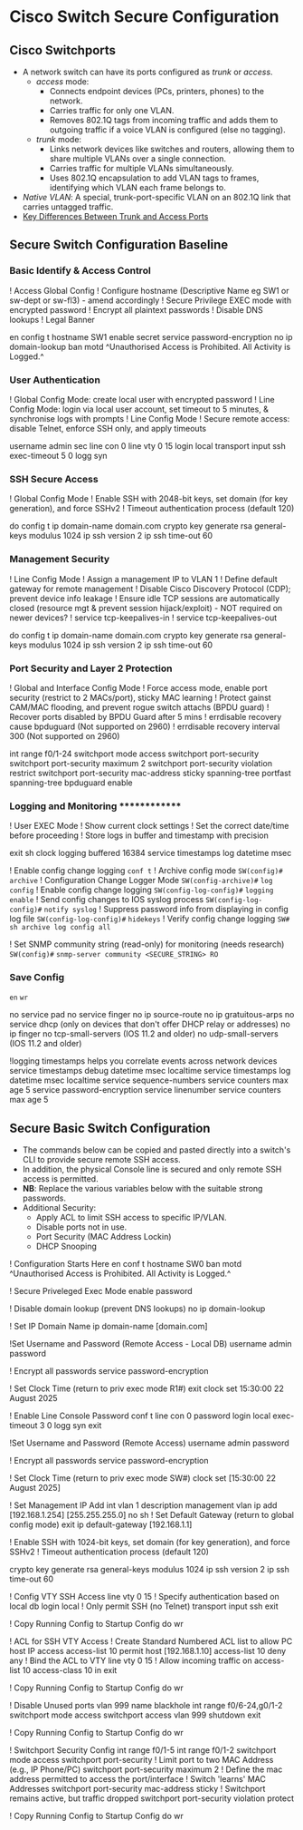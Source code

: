 # Cisco Switch Secure Configuration

## Cisco Switchports
+ A network switch can have its ports configured as _trunk_ or _access_.
	+ _access_ mode: 
		+ Connects endpoint devices (PCs, printers, phones) to the network.
		+ Carries traffic for only one VLAN.
		+ Removes 802.1Q tags from incoming traffic and adds them to outgoing traffic if a voice VLAN is configured (else no tagging).
	+ _trunk_ mode: 
		+ Links network devices like switches and routers, allowing them to share multiple VLANs over a single connection.
		+ Carries traffic for multiple VLANs simultaneously.
		+ Uses 802.1Q encapsulation to add VLAN tags to frames, identifying which VLAN each frame belongs to.
+ _Native VLAN_: A special, trunk-port-specific VLAN on an 802.1Q link that carries untagged traffic.
+ [Key Differences Between Trunk and Access Ports](https://www.nice.com/info/trunk-network-explained-key-differences-between-trunk-and-access-ports)

## Secure Switch Configuration Baseline
### Basic Identify & Access Control
! Access Global Config
! Configure hostname (Descriptive Name eg SW1 or sw-dept or sw-fl3) - amend accordingly
! Secure Privilege EXEC mode with encrypted password
! Encrypt all plaintext passwords
! Disable DNS lookups
! Legal Banner

en 
config t 
hostname SW1 
enable secret <StrongPassword> 
service password-encryption 
no ip domain-lookup 
ban motd ^Unauthorised Access is Prohibited. All Activity is Logged.^


### User Authentication
! Global Config Mode: create local user with encrypted password
! Line Config Mode: login via local user account, set timeout to 5 minutes, & synchronise logs with prompts
! Line Config Mode
! Secure remote access: disable Telnet, enforce SSH only, and apply timeouts

username admin sec <StrongPassword>
line con 0 
line vty 0 15 
login local 
transport input ssh 
exec-timeout 5 0 
logg syn


### SSH Secure Access
! Global Config Mode
! Enable SSH with 2048-bit keys, set domain (for key generation), and force SSHv2
! Timeout authentication process (default 120)

do config t 
ip domain-name domain.com 
crypto key generate rsa general-keys modulus 1024 
ip ssh version 2 
ip ssh time-out 60


### Management Security
! Line Config Mode
! Assign a management IP to VLAN 1
! Define default gateway for remote management
! Disable Cisco Discovery Protocol (CDP); prevent device info leakage
! Ensure idle TCP sessions are automatically closed (resource mgt & prevent session hijack/exploit) - NOT required on newer devices?
! service tcp-keepalives-in
! service tcp-keepalives-out

do config t 
ip domain-name domain.com 
crypto key generate rsa general-keys modulus 1024 
ip ssh version 2 
ip ssh time-out 60


### Port Security and Layer 2 Protection
! Global and Interface Config Mode
! Force access mode, enable port security (restrict to 2 MACs/port), sticky MAC learning
! Protect gainst CAM/MAC flooding, and prevent rogue switch attachs (BPDU guard)
! Recover ports disabled by BPDU Guard after 5 mins
! errdisable recovery cause bpduguard  (Not supported on 2960)
! errdisable recovery interval 300  (Not supported on 2960)

int range f0/1-24 
switchport mode access 
switchport port-security 
switchport port-security maximum 2 
switchport port-security violation restrict 
switchport port-security mac-address sticky 
spanning-tree portfast 
spanning-tree bpduguard enable 

### Logging and Monitoring ************
! User EXEC Mode
! Show current clock settings
! Set the correct date/time before proceeding
! Store logs in buffer and timestamp with precision

exit
sh clock
logging buffered 16384 
service timestamps log datetime msec



! Enable config change logging
`conf t`
! Archive config mode
`SW(config)#` `archive`
! Configuration Change Logger Mode
`SW(config-archive)#` `log config`
! Enable config change logging
`SW(config-log-config)#` `logging enable` 
! Send config changes to IOS syslog process
`SW(config-log-config)#` `notify syslog`
! Suppress password info from displaying in config log file
`SW(config-log-config)#` `hidekeys`
! Verify config change logging
`SW#` `sh archive log config all` 

! Set SNMP community string (read-only) for monitoring (needs research)
`SW(config)#` `snmp-server community <SECURE_STRING> RO`

### Save Config
`en`
`wr`




no service pad
no service finger
no ip source-route
no ip gratuitous-arps
no service dhcp (only on devices that don't offer DHCP relay or addresses)
no ip finger
no tcp-small-servers (IOS 11.2 and older)
no udp-small-servers (IOS 11.2 and older)

!logging timestamps helps you correlate events across network devices
service timestamps debug datetime msec localtime
service timestamps log datetime msec localtime
service sequence-numbers
service counters max age 5
service password-encryption
service linenumber
service counters max age 5


## Secure Basic Switch Configuration
+ The commands below can be copied and pasted directly into a switch's CLI to provide secure remote SSH access.
+ In addition, the physical Console line is secured and only remote SSH access is permitted.
+ **NB**: Replace the various variables below with the suitable strong passwords.
+ Additional Security:
	+ Apply ACL to limit SSH access to specific IP/VLAN.
	+ Disable ports not in use.
	+ Port Security (MAC Address Lockin)
	+ DHCP Snooping


! Configuration Starts Here
en
conf t
hostname SW0
ban motd ^Unauthorised Access is Prohibited. All Activity is Logged.^

! Secure Priveleged Exec Mode 
enable password <password>

! Disable domain lookup (prevent DNS lookups)
no ip domain-lookup

! Set IP Domain Name
ip domain-name [domain.com]

!Set Username and Password (Remote Access - Local DB)
username admin password <password>

! Encrypt all passwords
service password-encryption

! Set Clock Time (return to priv exec mode R1#)
exit
clock set 15:30:00 22 August 2025

! Enable Line Console Password
conf t
line con 0
password <password>
login local
exec-timeout 3 0
logg syn
exit


!Set Username and Password (Remote Access)
username admin password <password>

! Encrypt all passwords
service password-encryption

! Set Clock Time (return to priv exec mode SW#)
clock set [15:30:00 22 August 2025]

! Set Management IP Add
int vlan 1
description management vlan
ip add [192.168.1.254] [255.255.255.0]
no sh
! Set Default Gateway (return to global config mode)
exit 
ip default-gateway [192.168.1.1] 

! Enable SSH with 1024-bit keys, set domain (for key generation), and force SSHv2
! Timeout authentication process (default 120)

crypto key generate rsa general-keys modulus 1024 
ip ssh version 2 
ip ssh time-out 60

! Config VTY SSH Access
line vty 0 15
! Specify authentication based on local db
login local
! Only permit SSH (no Telnet)
transport input ssh
exit

! Copy Running Config to Startup Config
do wr

! ACL for SSH VTY Access 
! Create Standard Numbered ACL list to allow PC host IP access
access-list 10 permit host [192.168.1.10]
access-list 10 deny any
! Bind the ACL to VTY 
line vty 0 15
! Allow incoming traffic on access-list 10
access-class 10 in
exit


! Copy Running Config to Startup Config
do wr

! Disable Unused ports
vlan 999
name blackhole
int range f0/6-24,g0/1-2
switchport mode access
switchport access vlan 999
shutdown
exit

! Copy Running Config to Startup Config
do wr

! Switchport Security Config
int range f0/1-5
int range f0/1-2
switchport mode access
switchport port-security
! Limit port to two MAC Address (e.g., IP Phone/PC)
switchport port-security maximum 2
! Define the mac address permitted to access the port/interface
! Switch 'learns' MAC Addresses
switchport port-security mac-address sticky
! Switchport remains active, but traffic dropped
switchport port-security violation protect

! Copy Running Config to Startup Config
do wr